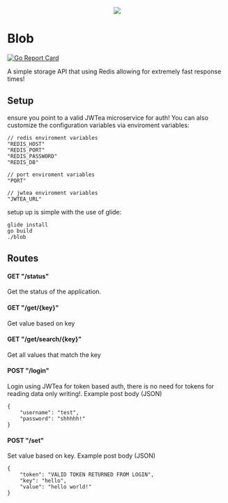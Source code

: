 <p align="center">
  <img src="http://i.imgur.com/jf7Dz7y.png)">
</p>

# Blob
[![Go Report Card](https://goreportcard.com/badge/github.com/awaseem/blob)](https://goreportcard.com/report/github.com/awaseem/blob)

A simple storage API that using Redis allowing for extremely fast response times!

## Setup 

ensure you point to a valid JWTea microservice for auth! You can also customize the configuration variables via enviroment variables:

```
// redis enviroment variables
"REDIS_HOST" 
"REDIS_PORT"
"REDIS_PASSWORD"
"REDIS_DB"

// port enviroment variables
"PORT"

// jwtea enviroment variables
"JWTEA_URL" 
```

setup up is simple with the use of glide:

```
glide install
go build
./blob
```

## Routes

#### GET "/status"
Get the status of the application.

#### GET "/get/{key}"
Get value based on key

#### GET "/get/search/{key}"
Get all values that match the key 

#### POST "/login"
Login using JWTea for token based auth, there is no need for tokens for reading data only writing!. Example post body (JSON)
```
{
    "username": "test",
    "password": "shhhhh!"
}
```

#### POST "/set"
Set value based on key. Example post body (JSON)
```
{
    "token": "VALID TOKEN RETURNED FROM LOGIN",
    "key": "hello",
    "value": "hello world!"
}
```

